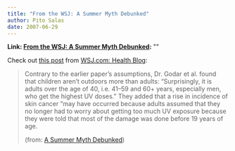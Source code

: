 ```yaml
---
title: "From the WSJ: A Summer Myth Debunked"
author: Pito Salas
date: 2007-06-29
---
```


**Link: [From the WSJ: A Summer Myth Debunked](None):** ""

Check out [this
post](<http://feeds.wsjonline.com/~r/wsj/health/feed/~3/128465127/>) from
[WSJ.com: Health Blog](<http://blogs.wsj.com/health>):

> Contrary to the earlier paper’s assumptions, Dr. Godar et al. found that
> children aren’t outdoors more than adults: “Surprisingly, it is adults over
> the age of 40, i.e. 41–59 and 60+ years, especially men, who get the highest
> UV doses.” They added that a rise in incidence of skin cancer “may have
> occurred because adults assumed that they no longer had to worry about
> getting too much UV exposure because they were told that most of the damage
> was done before 19 years of age.
>
> (from: [A Summer Myth
> Debunked](<http://feeds.wsjonline.com/~r/wsj/health/feed/~3/128465127/>))


